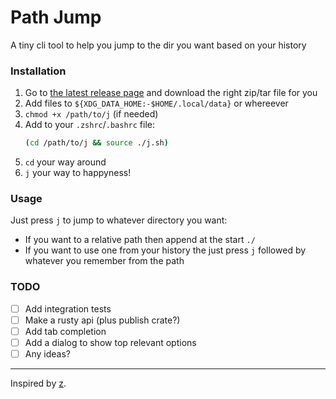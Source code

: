 # Path Jump

A tiny cli tool to help you jump to the dir you want based on your history

### Installation

1. Go to [the latest release page](https://github.com/5c077m4n/path-jump/releases/latest) and download the right zip/tar file for you
1. Add files to `${XDG_DATA_HOME:-$HOME/.local/data}` or whereever
1. `chmod +x /path/to/j` (if needed)
1. Add to your `.zshrc`/`.bashrc` file:
	```bash
	(cd /path/to/j && source ./j.sh)
	```
1. `cd` your way around
1. `j` your way to happyness!

### Usage

Just press `j` to jump to whatever directory you want:
- If you want to a relative path then append at the start `./`
- If you want to use one from your history the just press `j` followed by whatever you remember from the path

### TODO

- [ ] Add integration tests
- [ ] Make a rusty api (plus publish crate?)
- [ ] Add tab completion
- [ ] Add a dialog to show top relevant options
- [ ] Any ideas?

---

Inspired by [z](https://github.com/rupa/z/).
